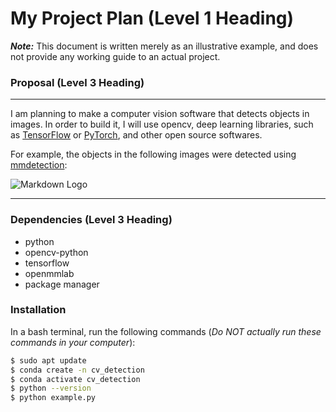 # My Project Plan (Level 1 Heading)

***Note:*** This document is written merely as an illustrative example, and does not provide
any working guide to an actual project.

### Proposal (Level 3 Heading)
---
I am planning to make a computer vision software that detects objects in images.
In order to build it, I will use opencv, deep learning libraries, such as [TensorFlow](https://www.tensorflow.org/?hl=ko) or [PyTorch](https://pytorch.org/), and other open source softwares.

For example, the objects in the following images were detected using [mmdetection](https://github.com/open-mmlab/mmdetection):

![Markdown Logo](https://user-images.githubusercontent.com/12907710/137271636-56ba1cd2-b110-4812-8221-b4c120320aa9.png)

---

### Dependencies (Level 3 Heading)
- python
- opencv-python
- tensorflow
- openmmlab
- package manager

### Installation
In a bash terminal, run the following commands (*Do NOT actually run these commands in your computer*):
```sh
$ sudo apt update
$ conda create -n cv_detection
$ conda activate cv_detection
$ python --version
$ python example.py
```
